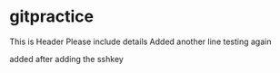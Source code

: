 # gitpractice
This is Header Please include details 
Added another line testing again 

added after adding the sshkey 